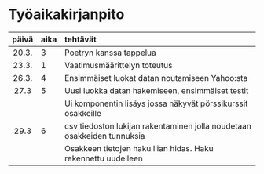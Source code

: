# Työaikakirjanpito

| päivä | aika | tehtävät  |
| :----:|:-----| :-----|
| 20.3. | 3    | Poetryn kanssa tappelua |
| 23.3. | 1    | Vaatimusmäärittelyn toteutus |
| 26.3. | 4    | Ensimmäiset luokat datan noutamiseen Yahoo:sta |
| 27.3  | 5    | Uusi luokka datan hakemiseen, ensimmäiset testit |
|       |      | Ui komponentin lisäys jossa näkyvät pörssikurssit osakkeille |
| 29.3  | 6    | csv tiedoston lukijan rakentaminen jolla noudetaan osakkeiden tunnuksia |
|       |      | Osakkeen tietojen haku liian hidas. Haku rekennettu uudelleen |




